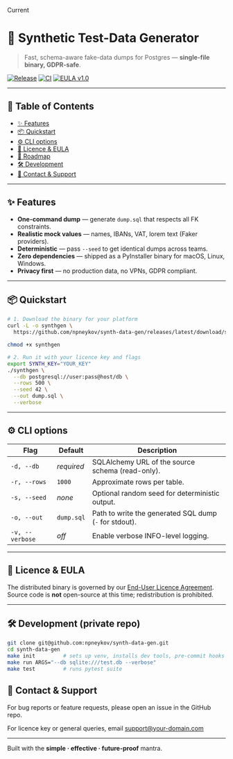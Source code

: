 Current

# 🧪 Synthetic Test-Data Generator

> Fast, schema-aware fake-data dumps for Postgres — **single-file binary, GDPR-safe**.

[![Release](https://img.shields.io/github/v/release/npneykov/synth-data-gen?logo=github)](../../releases)
[![CI](https://img.shields.io/github/actions/workflow/status/npneykov/synth-data-gen/ci.yml?label=CI&logo=githubactions)](../../actions)
[![EULA v1.0](https://img.shields.io/badge/EULA-v1.0-blue.svg)](legal/EULA_v1.0.txt)

---

## 📑 Table of Contents

- [✨ Features](#-features)
- [📦 Quickstart](#-quickstart)
- [⚙️ CLI options](#️-cli-options)
- [📜 Licence & EULA](#-licence--eula)
- [🚀 Roadmap](#-roadmap)
- [🛠 Development](#-development)
- [🤝 Contact & Support](#-contact--support)

---

## ✨ Features

- **One-command dump** — generate `dump.sql` that respects all FK constraints.
- **Realistic mock values** — names, IBANs, VAT, lorem text (Faker providers).
- **Deterministic** — pass `--seed` to get identical dumps across teams.
- **Zero dependencies** — shipped as a PyInstaller binary for macOS, Linux, Windows.
- **Privacy first** — no production data, no VPNs, GDPR compliant.

---

## 📦 Quickstart

```bash
# 1. Download the binary for your platform
curl -L -o synthgen \
  https://github.com/npneykov/synth-data-gen/releases/latest/download/synthgen_linux

chmod +x synthgen

# 2. Run it with your licence key and flags
export SYNTH_KEY="YOUR_KEY"
./synthgen \
  --db postgresql://user:pass@host/db \
  --rows 500 \
  --seed 42 \
  --out dump.sql \
  --verbose
```

---

## ⚙️ CLI options

| Flag            | Default    | Description                                            |
| --------------- | ---------- | ------------------------------------------------------ |
| `-d, --db`      | *required* | SQLAlchemy URL of the source schema (read-only).       |
| `-r, --rows`    | `1000`     | Approximate rows per table.                            |
| `-s, --seed`    | *none*     | Optional random seed for deterministic output.         |
| `-o, --out`     | `dump.sql` | Path to write the generated SQL dump (`-` for stdout). |
| `-v, --verbose` | *off*      | Enable verbose INFO-level logging.                     |

---

## 📜 Licence & EULA

The distributed binary is governed by our [End-User Licence Agreement](legal/EULA_v1.0.txt).
Source code is **not** open-source at this time; redistribution is prohibited.

---

## 🛠 Development (private repo)

```bash
git clone git@github.com:npneykov/synth-data-gen.git
cd synth-data-gen
make init         # sets up venv, installs dev tools, pre-commit hooks
make run ARGS="--db sqlite:///test.db --verbose"
make test         # runs pytest suite
```

## 🤝 Contact & Support

For bug reports or feature requests, please open an issue in the GitHub repo.

For licence key or general queries, email <support@your-domain.com>

---

Built with the **simple · effective · future-proof** mantra.
